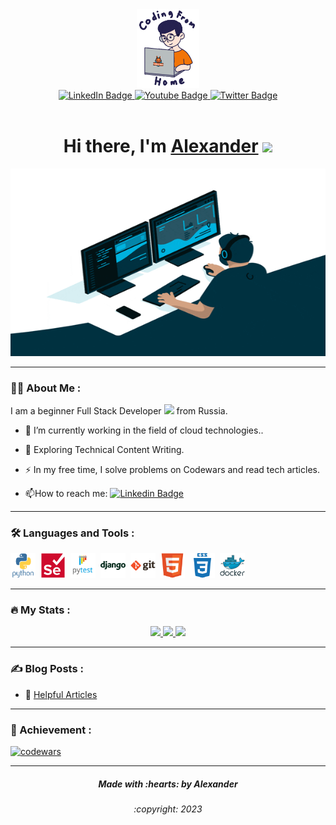 <div id="header" align="center">
  <img src="./assets/coding_from_home.gif" width="100"/>
  
  <div id="badges" align="center">
    <a href="https://www.linkedin.com/in/azabolev/" target="_blank">
      <img src="https://img.shields.io/badge/LinkedIn-blue?style=for-the-badge&logo=linkedin&logoColor=white&style=flat" alt="LinkedIn Badge"/>
    </a>
    <a href="https://www.youtube.com/@IamZAS" target="_blank">
      <img src="https://img.shields.io/badge/YouTube-red?style=for-the-badge&logo=youtube&logoColor=white&style=flat" alt="Youtube Badge"/>
    </a>
    <a href="https://twitter.com" target="_blank">
      <img src="https://img.shields.io/badge/Twitter-blue?style=for-the-badge&logo=twitter&logoColor=white&style=flat" alt="Twitter Badge"/>
    </a>
  </div>

  <img src="https://komarev.com/ghpvc/?username=zas-post&style=flat&color=blue" alt=""/>
  
  <h1>
    Hi there, I'm <a href="https://zas-post.github.io/zas-post-cv-template" target="_blank">Alexander</a>
     <img src="https://github.com/blackcater/blackcater/raw/main/images/Hi.gif" height="32"/></h1>
  </h1>
  
</div>

<div align="center">
  <img src="./assets/desctop_comp.gif" width="600" height="300"/>
</div>

---

### :man_technologist: About Me :

I am a beginner Full Stack Developer <img src="https://media.giphy.com/media/WUlplcMpOCEmTGBtBW/giphy.gif" width="30"> from Russia.
- :telescope: I’m currently working in the field of cloud technologies..

- :seedling: Exploring Technical Content Writing.

- :zap: In my free time, I solve problems on Codewars and read tech articles.

- :mailbox:How to reach me: [![Linkedin Badge](https://img.shields.io/badge/LinkedIn-blue?style=flat&logo=Linkedin&logoColor=white)](https://www.linkedin.com/in/azabolev/)

---

### :hammer_and_wrench: Languages and Tools :

<div>
  <img src="https://github.com/devicons/devicon/blob/master/icons/python/python-original-wordmark.svg" title="AWS" alt="Python" width="40" height="40"/>&nbsp;
  <img src="https://github.com/devicons/devicon/blob/master/icons/selenium/selenium-original.svg" title="Selenium" **alt="Selenium" width="40" height="40"/>&nbsp;
  <img src="https://github.com/devicons/devicon/blob/master/icons/pytest/pytest-original-wordmark.svg" title="Pytest" **alt="Pytest" width="40" height="40"/>&nbsp;
  <img src="https://github.com/devicons/devicon/blob/master/icons/django/django-plain-wordmark.svg"  title="Django" alt="Django" width="40" height="40"/>&nbsp;
  <img src="https://github.com/devicons/devicon/blob/master/icons/git/git-original-wordmark.svg" title="Git" **alt="Git" width="40" height="40"/>&nbsp;
  <img src="https://github.com/devicons/devicon/blob/master/icons/html5/html5-original.svg" title="HTML5" alt="HTML" width="40" height="40"/>&nbsp;
  <img src="https://github.com/devicons/devicon/blob/master/icons/css3/css3-plain-wordmark.svg"  title="CSS3" alt="CSS" width="40" height="40"/>&nbsp;
  <img src="https://github.com/devicons/devicon/blob/master/icons/docker/docker-original-wordmark.svg"  title="Docker" alt="Docker" width="40" height="40"/>
</div>

---

### :fire: My Stats :

<div id="statictic" align="center">
  <a href="https://github.com/zas-post">
    <img height="180em" src="https://github-readme-stats-eight-theta.vercel.app/api?username=zas-post&show_icons=true&theme=vue-dark&include_all_commits=true&count_private=true"/>
    <img height="180em" src="https://github-readme-stats-eight-theta.vercel.app/api/top-langs/?username=zas-post&layout=compact&langs_count=8&theme=vue-dark"/>
    <img height="180em" src="http://github-readme-streak-stats.herokuapp.com?user=zas-post&theme=vue-dark"/>
  </a>
</div>

---

### :writing_hand: Blog Posts :
  - :link: [Helpful Articles](links.md)

---

### :100: Achievement :

[![codewars](https://www.codewars.com/users/zas.codewars/badges/micro)](https://www.codewars.com/users/zas.codewars)

---


<div id="footer" align="center">
  <h5>Made with :hearts: by Alexander</h5>
  <h6>:copyright: 2023</h6>
</div>
